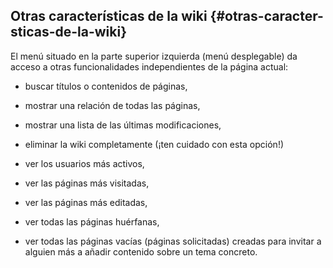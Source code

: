 ## Otras características de la wiki {#otras-caracter-sticas-de-la-wiki}

El menú situado en la parte superior izquierda (menú desplegable) da acceso a otras funcionalidades independientes de la página actual:

*   buscar títulos o contenidos de páginas,

*   mostrar una relación de todas las páginas,

*   mostrar una lista de las últimas modificaciones,

*   eliminar la wiki completamente (¡ten cuidado con esta opción!)

*   ver los usuarios más activos,

*   ver las páginas más visitadas,

*   ver las páginas más editadas,

*   ver todas las páginas huérfanas,

*   ver todas las páginas vacías (páginas solicitadas) creadas para invitar a alguien más a añadir contenido sobre un tema concreto.